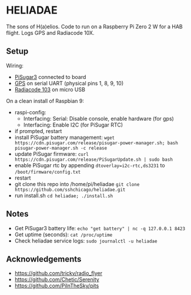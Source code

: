 # HELIADAE

The sons of H(a)elios. Code to run on a Raspberry Pi Zero 2 W for a HAB flight. Logs GPS and Radiacode 10X.

## Setup 

Wiring:
* [PiSugar3]() connected to board
* [GPS](https://v3.airspy.us/product/upu-ublox-m8-pico/) on serial UART (physical pins 1, 8, 9, 10)
* [Radiacode 103](https://www.radiacode.com/products#!/p/602724693/) on micro USB

On a clean install of Raspbian 9:
* raspi-config:
  * Interfacing: Serial: Disable console, enable hardware (for gps)
  * Interfacing: Enable I2C (for PiSugar RTC)
* if prompted, restart
* install PiSugar battery management: `wget https://cdn.pisugar.com/release/pisugar-power-manager.sh; bash pisugar-power-manager.sh -c release`
* update PiSugar firmware: `curl https://cdn.pisugar.com/release/PiSugarUpdate.sh | sudo bash`
* enable PiSugar rtc by appending `dtoverlay=i2c-rtc,ds3231` to `/boot/firmware/config.txt`
* restart
* git clone this repo into /home/pi/heliadae `git clone https://github.com/sshchicago/heliadae.git`
* run install.sh `cd heliadae; ./install.sh`

## Notes

* Get PiSugar3 battery life: `echo "get battery" | nc -q 127.0.0.1 8423`
* Get uptime (seconds): `cat /proc/uptime`
* Check heliadae service logs: `sudo journalctl -u heliadae`

## Acknowledgements

* https://github.com/trickv/radio_flyer
* https://github.com/Chetic/Serenity 
* https://github.com/PiInTheSky/pits
